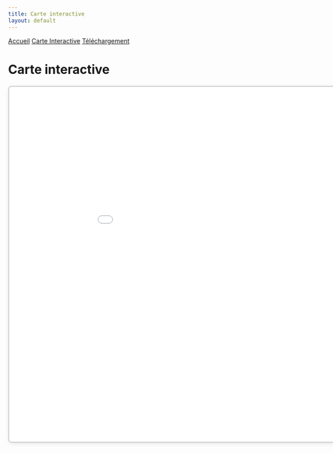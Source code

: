 ```yaml
---
title: Carte interactive
layout: default
---
```


<link rel="stylesheet" href="{{ '/css/style.css' | relative_url }}">

<div class="tab-container">
    <a href="index" class="tab-button">Accueil</a>
    <a href="map" class="tab-button">Carte Interactive</a>
    <a href="downloads" class="tab-button">Téléchargement</a>
</div>

<script>
  document.addEventListener("DOMContentLoaded", function() {
      const tabs = document.querySelectorAll(".tab-button");
      const currentPath = window.location.pathname;

      tabs.forEach(tab => {
          if (tab.getAttribute("href") === currentPath) {
              tab.classList.add("active");
          }
      });
  });
</script>


# Carte interactive

<style>
    .map-container {
        position: relative; /* Permet d'intégrer la carte dans la mise en page */
        width: 1000px; /* Largeur fixe */
        height: 800px; /* Hauteur fixe */
        margin: 20px auto; /* Centre la carte horizontalement */
        border: 2px solid #ccc; /* Bordure pour encadrer la carte */
        box-shadow: 2px 2px 10px rgba(0, 0, 0, 0.1); /* Ombre pour effet visuel */
        border-radius: 8px; /* Coins arrondis */
        background: #f9f9f9; /* Fond clair */
        overflow: hidden; /* Empêche les débordements */
    }
    .map-container iframe {
        width: 100%;
        height: 100%;
        border: none;
    }
</style>

<div class="map-container">
    <iframe src="index_map.html"></iframe>
</div>

